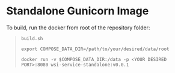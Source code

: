 # Standalone Gunicorn Image

To build, run the docker from root of the repository folder:

> ``build.sh``
> 
> ``export COMPOSE_DATA_DIR=/path/to/your/desired/data/root``
> 
> ``docker run -v $COMPOSE_DATA_DIR:/data -p <YOUR DESIRED PORT>:8080 wsi-service-standalone:v0.0.1``